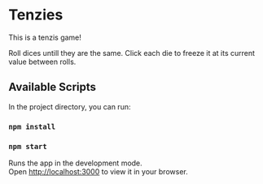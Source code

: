 # Tenzies

This is a tenzis game!

Roll dices untill they are the same. Click each die to freeze it at its current value between rolls.

## Available Scripts

In the project directory, you can run:

### `npm install`
### `npm start`

Runs the app in the development mode.\
Open [http://localhost:3000](http://localhost:3000) to view it in your browser.
